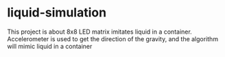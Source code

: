 # liquid-simulation
This project is about 8x8 LED matrix imitates liquid in a container. Accelerometer is used to get the direction of the gravity, and the algorithm will mimic liquid in a container
